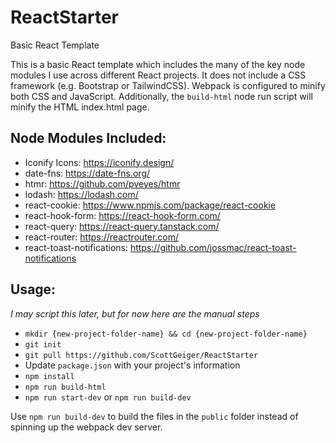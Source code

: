 # ReactStarter
Basic React Template

This is a basic React template which includes the many of the key node modules I use across different React projects.  It does not include a CSS framework (e.g. Bootstrap or TailwindCSS).  Webpack is configured to minify both CSS and JavaScript.  Additionally, the `build-html` node run script will minify the HTML index.html page.

## Node Modules Included:
* Iconify Icons: https://iconify.design/
* date-fns: https://date-fns.org/
* htmr: https://github.com/pveyes/htmr
* lodash: https://lodash.com/
* react-cookie: https://www.npmjs.com/package/react-cookie
* react-hook-form: https://react-hook-form.com/
* react-query: https://react-query.tanstack.com/
* react-router: https://reactrouter.com/
* react-toast-notifications: https://github.com/jossmac/react-toast-notifications

## Usage:
*I may script this later, but for now here are the manual steps*

* `mkdir {new-project-folder-name} && cd {new-project-folder-name}`
* `git init`
* `git pull https://github.com/ScottGeiger/ReactStarter`
* Update `package.json` with your project's information
* `npm install`
* `npm run build-html`
* `npm run start-dev` or `npm run build-dev`

Use `npm run build-dev` to build the files in the `public` folder instead of spinning up the webpack dev server.
